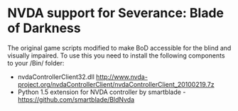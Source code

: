 # NVDA support for Severance: Blade of Darkness
The original game scripts modified to make BoD accessible for the blind and visually impaired.
To use this you need to install the following components to your <Blade of Darkness>/Bin/ folder:
* nvdaControllerClient32.dll http://www.nvda-project.org/nvdaControllerClient/nvdaControllerClient_20100219.7z
* Python 1.5 extension for NVDA controller by smartblade - https://github.com/smartblade/BldNvda
